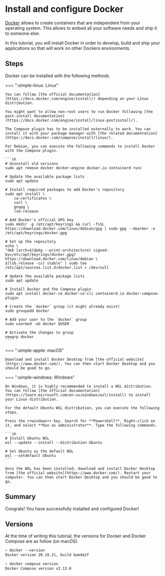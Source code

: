 # Install and configure Docker

[Docker](../../explanations/about-docker/index.md) allows to create containers
that are independent from your operating system. This allows to embed all your
software needs and ship it to someone else.

In this tutorial, you will install Docker in order to develop, build and ship
your applications so that will work on other Dockers environments.

## Steps

Docker can be installed with the following methods.

=== ":simple-linux: Linux"

    You can follow [the official documentation](https://docs.docker.com/engine/install/) depending on your Linux distribution.

    You might want to allow non-root users to run Docker following [the post-install documentation](https://docs.docker.com/engine/install/linux-postinstall/).

    The Compose plugin has to be installed externally to work. You can install it with your package manager with [the related documentation](https://docs.docker.com/compose/install/linux/).

    For Debian, you can execute the following commands to install Docker with the Compose plugin.

    ```sh
    # Uninstall old versions
    sudo apt remove docker docker-engine docker.io containerd runc

    # Update the available package lists
    sudo apt update

    # Install required packages to add Docker's repository
    sudo apt install \
    	ca-certificates \
    	curl \
    	gnupg \
    	lsb-release

    # Add Docker's official GPG key
    sudo mkdir -p /etc/apt/keyrings && curl -fsSL https://download.docker.com/linux/debian/gpg | sudo gpg --dearmor -o /etc/apt/keyrings/docker.gpg

    # Set up the repository
    echo \
    "deb [arch=$(dpkg --print-architecture) signed-by=/etc/apt/keyrings/docker.gpg] https://download.docker.com/linux/debian \
    $(lsb_release -cs) stable" | sudo tee /etc/apt/sources.list.d/docker.list > /dev/null

    # Update the available package lists
    sudo apt update

    # Install Docker and the Compose plugin
    sudo apt install docker-ce docker-ce-cli containerd.io docker-compose-plugin

    # Create the `docker` group (it might already exist)
    sudo groupadd docker

    # Add your user to the `docker` group
    sudo usermod -aG docker $USER

    # Activate the changes to group
    newgrp docker
    ```

=== ":simple-apple: macOS"

    Download and install Docker Desktop from [the official website](https://www.docker.com/). You can then start Docker Desktop and you should be good to go.

=== ":simple-windows: Windows"

    On Windows, it is highly recommended to install a WSL distribution. You can follow [the official documentation](https://learn.microsoft.com/en-us/windows/wsl/install) to install your Linux distribution.

    For the default Ubuntu WSL distribution, you can execute the following steps.

    Press the ++windows++ key. Search for **Powershell**. Right-click on it, and select **Run as administrator**. Type the following commands.

    ```sh
    # Install Ubuntu WSL
    wsl --update --install --distribution Ubuntu

    # Set Ubuntu as the default WSL
    wsl --setdefault Ubuntu
    ```

    Once the WSL has been installed, download and install Docker Desktop from [the official website](https://www.docker.com/). Restart your computer. You can then start Docker Desktop and you should be good to go.

## Summary

Congrats! You have successfully installed and configured Docker!

## Versions

At the time of writing this tutorial, the versions for Docker and Docker Compose
are as follow (on macOS).

```sh
> docker --version
Docker version 20.10.21, build baeda1f

> docker compose version
Docker Compose version v2.13.0
```
